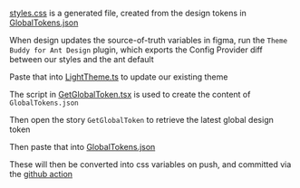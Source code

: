 [styles.css](https://github.com/mParticle/aquarium/blob/main/src/styles/style.css) is a generated file, created from the design tokens in [GlobalTokens.json](https://github.com/mParticle/aquarium/blob/main/design/GlobalToken.json)

When design updates the source-of-truth variables in figma, run the `Theme Buddy for Ant Design` plugin, which exports the Config Provider diff between our styles and the ant default

Paste that into [LightTheme.ts](https://github.com/mParticle/aquarium/blob/main/design/LightTheme.ts) to update our existing theme

The script in [GetGlobalToken.tsx](https://github.com/mParticle/aquarium/blob/main/src/utils/GetGlobalToken.ts) is used to create the content of `GlobalTokens.json`

Then open the story `GetGlobalToken` to retrieve the latest global design token

Then paste that into [GlobalTokens.json](https://github.com/mParticle/aquarium/blob/main/design/GlobalToken.json)

These will then be converted into css variables on push, and committed via the [github action](https://github.com/mParticle/aquarium/blob/main/.github/workflows/tokens-to-css.yml)
